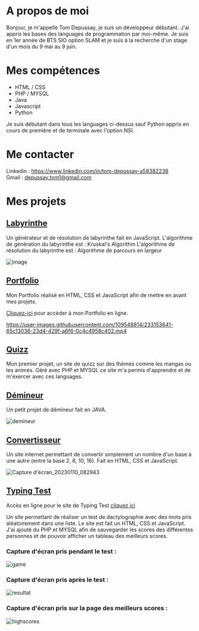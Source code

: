 # A propos de moi

Bonjour, je m'appelle Tom Depussay, je suis un développeur débutant. J'ai appris les bases des languages de programmation par moi-même.
Je suis en 1er année de BTS SIO option SLAM et je suis à la recherche d'un stage d'un mois du 9 mai au 9 juin.


# Mes compétences

- HTML / CSS
- PHP / MYSQL
- Java
- Javascript
- Python

Je suis débutant dans tous les languages ci-dessus sauf Python appris en cours de première et de terminale avec l'option NSI.


# Me contacter

Linkedin : https://www.linkedin.com/in/tom-depussay-a58382238 </br>
Gmail : depussay.tom1@gmail.com


# Mes projets 

## <a href="https://github.com/tomdepussay/maze">Labyrinthe</a>

Un générateur et de résolution de labyrinthe fait en JavaScript. 
L'algorithme de génération du labyrinthe est : Kruskal's Algorithm
L'algorithme de résolution du labyrinthe est : Algorithme de parcours en largeur

![image](https://github.com/tomdepussay/tomdepussay/assets/109548814/1a2e657a-8e3e-49a1-9b84-f4d55b3ae826)

## <a href="https://github.com/tomdepussay/portfolio">Portfolio</a>

Mon Portfolio réalisé en HTML, CSS et JavaScript afin de mettre en avant mes projets.

<a href="http://51.15.218.4" target="_blank">Cliquez-ici</a> pour accèder à mon Portfolio en ligne.


https://user-images.githubusercontent.com/109548814/233153641-65c13036-23d4-429f-a6f6-0c4c4958c402.mp4


## <a href="https://github.com/tomdepussay/quizz">Quizz</a>

Mon premier projet, un site de quizz sur des thèmes comme les mangas ou les animés. Géré avec PHP et MYSQL ce site m'a permis d'apprendre et de m'exercer avec ces languages.


## <a href="https://github.com/tomdepussay/demineur">Démineur</a>

Un petit projet de démineur fait en JAVA.

![demineur](https://user-images.githubusercontent.com/109548814/205096287-307d9470-22d5-410a-a101-ce3868694d15.png)


## <a href="https://github.com/tomdepussay/convertisseur">Convertisseur</a>

Un site internet permettant de convertir simplement un nombre d'un base à une autre (entre la base 2, 8, 10, 16). Fait en HTML, CSS et JavaScript.

![Capture d'écran_20230110_082943](https://user-images.githubusercontent.com/109548814/211488643-d3bfcb06-de90-4221-8ecf-abc19b0e1079.png)

## <a href="https://github.com/tomdepussay/typing-test">Typing Test</a>

Accès en ligne pour le site de Typing Test <a href="http://51.15.218.4/typing" target="_blank">cliquez ici</a>

Un site permettant de réaliser un test de dactylographie avec des mots pris aléatoirement dans une liste. Le site est fait un HTML, CSS et JavaScript.
J'ai ajouté du PHP et MYSQL afin de sauvegarder les scores des différentes personnes et de pouvoir afficher un tableau des meilleurs scores.

### Capture d'écran pris pendant le test :

![game](https://user-images.githubusercontent.com/109548814/218255837-3e93f9c7-f09b-4c45-af96-b80d09f7578f.PNG)

### Capture d'écran pris après le test : 

![resultat](https://user-images.githubusercontent.com/109548814/218255853-18285f24-2106-49d7-9720-c75675977cd4.PNG)

### Capture d'écran pris sur la page des meilleurs scores :

![highscores](https://user-images.githubusercontent.com/109548814/218255859-2fa416a1-d7fd-481a-abec-ad79de9e1e6f.PNG)


